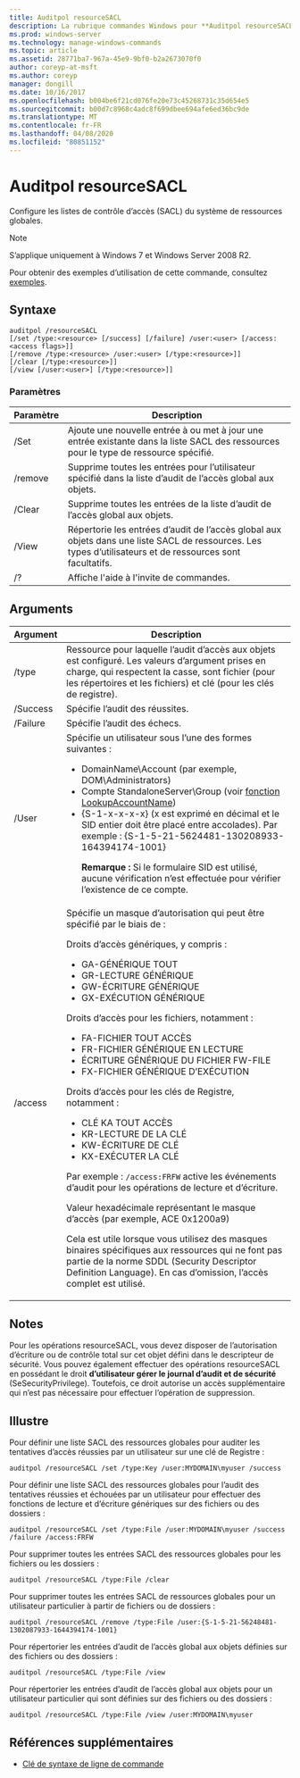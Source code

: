 ```yaml
---
title: Auditpol resourceSACL
description: La rubrique commandes Windows pour **Auditpol resourceSACL**, qui configure les listes de contrôle d’accès (SACL) du système de ressources globales.
ms.prod: windows-server
ms.technology: manage-windows-commands
ms.topic: article
ms.assetid: 28771ba7-967a-45e9-9bf0-b2a2673070f0
author: coreyp-at-msft
ms.author: coreyp
manager: dongill
ms.date: 10/16/2017
ms.openlocfilehash: b004be6f21cd076fe20e73c45268731c35d654e5
ms.sourcegitcommit: b00d7c8968c4adc8f699dbee694afe6ed36bc9de
ms.translationtype: MT
ms.contentlocale: fr-FR
ms.lasthandoff: 04/08/2020
ms.locfileid: "80851152"
---
```

# <a name="auditpol-resourcesacl"></a>Auditpol resourceSACL

Configure les listes de contrôle d’accès (SACL) du système de ressources globales.

> [!NOTE]
> S’applique uniquement à Windows 7 et Windows Server 2008 R2.

Pour obtenir des exemples d’utilisation de cette commande, consultez [exemples](#BKMK_Examples).

## <a name="syntax"></a>Syntaxe

```
auditpol /resourceSACL
[/set /type:<resource> [/success] [/failure] /user:<user> [/access:<access flags>]]
[/remove /type:<resource> /user:<user> [/type:<resource>]]
[/clear [/type:<resource>]]
[/view [/user:<user>] [/type:<resource>]]
```

### <a name="parameters"></a>Paramètres

| Paramètre | Description |
| --------- | ----------- |
| /Set | Ajoute une nouvelle entrée à ou met à jour une entrée existante dans la liste SACL des ressources pour le type de ressource spécifié. |
| /remove | Supprime toutes les entrées pour l’utilisateur spécifié dans la liste d’audit de l’accès global aux objets. |
| /Clear | Supprime toutes les entrées de la liste d’audit de l’accès global aux objets.|
| /View | Répertorie les entrées d’audit de l’accès global aux objets dans une liste SACL de ressources. Les types d’utilisateurs et de ressources sont facultatifs. |
| /? | Affiche l'aide à l'invite de commandes. |

## <a name="arguments"></a>Arguments

| Argument | Description |
| -------- | ----------- | 
| /type | Ressource pour laquelle l’audit d’accès aux objets est configuré. Les valeurs d’argument prises en charge, qui respectent la casse, sont fichier (pour les répertoires et les fichiers) et clé (pour les clés de registre). |
| /Success | Spécifie l’audit des réussites. |
| /Failure | Spécifie l’audit des échecs. |
| /User | Spécifie un utilisateur sous l’une des formes suivantes :<ul><li> DomainName\Account (par exemple, DOM\Administrators)</li><li>Compte StandaloneServer\Group (voir [fonction LookupAccountName](https://msdn.microsoft.com/library/windows/desktop/aa379159(v=vs.85).aspx))</li><li>{S-1-x-x-x-x} (x est exprimé en décimal et le SID entier doit être placé entre accolades). Par exemple : {S-1-5-21-5624481-130208933-164394174-1001}<p>**Remarque :** Si le formulaire SID est utilisé, aucune vérification n’est effectuée pour vérifier l’existence de ce compte.</li></ul> |
| /access | Spécifie un masque d’autorisation qui peut être spécifié par le biais de :<p>Droits d’accès génériques, y compris :<ul><li>GA-GÉNÉRIQUE TOUT</li><li>GR-LECTURE GÉNÉRIQUE</li><li>GW-ÉCRITURE GÉNÉRIQUE</li><li>GX-EXÉCUTION GÉNÉRIQUE</li></ul><p>Droits d’accès pour les fichiers, notamment :<ul><li>FA-FICHIER TOUT ACCÈS</li><li>FR-FICHIER GÉNÉRIQUE EN LECTURE</li><li>ÉCRITURE GÉNÉRIQUE DU FICHIER FW-FILE</li><li>FX-FICHIER GÉNÉRIQUE D’EXÉCUTION</li></ul><p>Droits d’accès pour les clés de Registre, notamment :<ul><li>CLÉ KA TOUT ACCÈS</li><li>KR-LECTURE DE LA CLÉ</li><li>KW-ÉCRITURE DE CLÉ</li><li>KX-EXÉCUTER LA CLÉ</li></ul><p>Par exemple : `/access:FRFW` active les événements d’audit pour les opérations de lecture et d’écriture.<p>Valeur hexadécimale représentant le masque d’accès (par exemple, ACE 0x1200a9)<p>    Cela est utile lorsque vous utilisez des masques binaires spécifiques aux ressources qui ne font pas partie de la norme SDDL (Security Descriptor Definition Language). En cas d’omission, l’accès complet est utilisé. |

## <a name="remarks"></a>Notes

Pour les opérations resourceSACL, vous devez disposer de l’autorisation d’écriture ou de contrôle total sur cet objet défini dans le descripteur de sécurité. Vous pouvez également effectuer des opérations resourceSACL en possédant le droit **d’utilisateur gérer le journal d’audit et de sécurité** (SeSecurityPrivilege). Toutefois, ce droit autorise un accès supplémentaire qui n’est pas nécessaire pour effectuer l’opération de suppression.

## <a name="examples"></a><a name=BKMK_Examples></a>Illustre

Pour définir une liste SACL des ressources globales pour auditer les tentatives d’accès réussies par un utilisateur sur une clé de Registre :

```
auditpol /resourceSACL /set /type:Key /user:MYDOMAIN\myuser /success
```

Pour définir une liste SACL des ressources globales pour l’audit des tentatives réussies et échouées par un utilisateur pour effectuer des fonctions de lecture et d’écriture génériques sur des fichiers ou des dossiers :

```
auditpol /resourceSACL /set /type:File /user:MYDOMAIN\myuser /success /failure /access:FRFW
```

Pour supprimer toutes les entrées SACL des ressources globales pour les fichiers ou les dossiers :

```
auditpol /resourceSACL /type:File /clear
```

Pour supprimer toutes les entrées SACL de ressources globales pour un utilisateur particulier à partir de fichiers ou de dossiers :

```
auditpol /resourceSACL /remove /type:File /user:{S-1-5-21-56248481-1302087933-1644394174-1001}
```

Pour répertorier les entrées d’audit de l’accès global aux objets définies sur des fichiers ou des dossiers :

```
auditpol /resourceSACL /type:File /view
```

Pour répertorier les entrées d’audit de l’accès global aux objets pour un utilisateur particulier qui sont définies sur des fichiers ou des dossiers :

```
auditpol /resourceSACL /type:File /view /user:MYDOMAIN\myuser
```

## <a name="additional-references"></a>Références supplémentaires

- [Clé de syntaxe de ligne de commande](command-line-syntax-key.md)